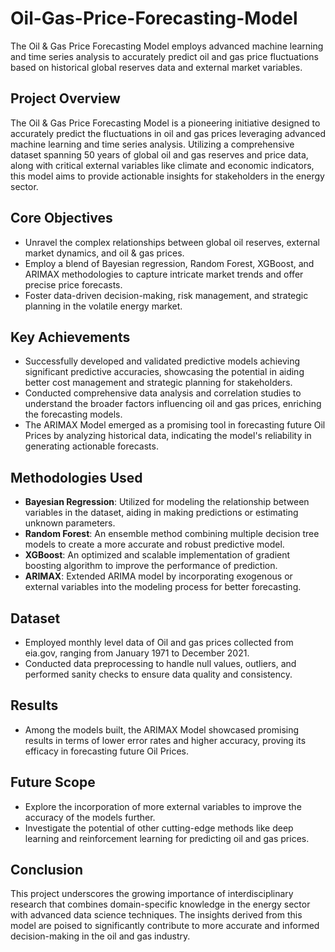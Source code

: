 # Oil-Gas-Price-Forecasting-Model
The Oil &amp; Gas Price Forecasting Model employs advanced machine learning and time series analysis to accurately predict oil and gas price fluctuations based on historical global reserves data and external market variables. 

## Project Overview
The Oil & Gas Price Forecasting Model is a pioneering initiative designed to accurately predict the fluctuations in oil and gas prices leveraging advanced machine learning and time series analysis. Utilizing a comprehensive dataset spanning 50 years of global oil and gas reserves and price data, along with critical external variables like climate and economic indicators, this model aims to provide actionable insights for stakeholders in the energy sector. 

## Core Objectives
- Unravel the complex relationships between global oil reserves, external market dynamics, and oil & gas prices.
- Employ a blend of Bayesian regression, Random Forest, XGBoost, and ARIMAX methodologies to capture intricate market trends and offer precise price forecasts.
- Foster data-driven decision-making, risk management, and strategic planning in the volatile energy market.

## Key Achievements
- Successfully developed and validated predictive models achieving significant predictive accuracies, showcasing the potential in aiding better cost management and strategic planning for stakeholders.
- Conducted comprehensive data analysis and correlation studies to understand the broader factors influencing oil and gas prices, enriching the forecasting models.
- The ARIMAX Model emerged as a promising tool in forecasting future Oil Prices by analyzing historical data, indicating the model's reliability in generating actionable forecasts.

## Methodologies Used
- **Bayesian Regression**: Utilized for modeling the relationship between variables in the dataset, aiding in making predictions or estimating unknown parameters.
- **Random Forest**: An ensemble method combining multiple decision tree models to create a more accurate and robust predictive model.
- **XGBoost**: An optimized and scalable implementation of gradient boosting algorithm to improve the performance of prediction.
- **ARIMAX**: Extended ARIMA model by incorporating exogenous or external variables into the modeling process for better forecasting.

## Dataset
- Employed monthly level data of Oil and gas prices collected from eia.gov, ranging from January 1971 to December 2021.
- Conducted data preprocessing to handle null values, outliers, and performed sanity checks to ensure data quality and consistency.

## Results
- Among the models built, the ARIMAX Model showcased promising results in terms of lower error rates and higher accuracy, proving its efficacy in forecasting future Oil Prices.

## Future Scope
- Explore the incorporation of more external variables to improve the accuracy of the models further.
- Investigate the potential of other cutting-edge methods like deep learning and reinforcement learning for predicting oil and gas prices.

## Conclusion
This project underscores the growing importance of interdisciplinary research that combines domain-specific knowledge in the energy sector with advanced data science techniques. The insights derived from this model are poised to significantly contribute to more accurate and informed decision-making in the oil and gas industry.
